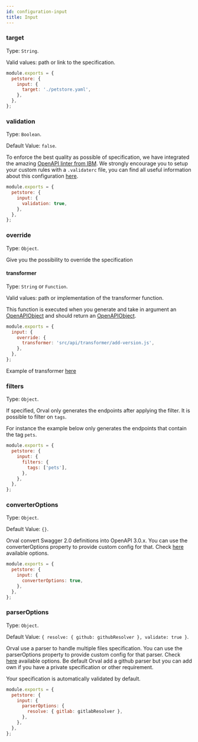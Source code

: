 ```yaml
---
id: configuration-input
title: Input
---
```


### target

Type: `String`.

Valid values: path or link to the specification.

```js
module.exports = {
  petstore: {
    input: {
      target: './petstore.yaml',
    },
  },
};
```

### validation

Type: `Boolean`.

Default Value: `false`.

To enforce the best quality as possible of specification, we have integrated the amazing <a href="https://github.com/IBM/openapi-validator" target="_blank">OpenAPI linter from IBM</a>. We strongly encourage you to setup your custom rules with a `.validaterc` file, you can find all useful information about this configuration <a href="https://github.com/IBM/openapi-validator/#configuration" target="_blank">here</a>.

```js
module.exports = {
  petstore: {
    input: {
      validation: true,
    },
  },
};
```

### override

Type: `Object`.

Give you the possibility to override the specification

#### transformer

Type: `String` or `Function`.

Valid values: path or implementation of the transformer function.

This function is executed when you generate and take in argument an <a href="https://github.com/metadevpro/openapi3-ts/blob/master/src/model/openapi30.ts#L12" target="_blank">OpenAPIObject</a> and should return an <a href="https://github.com/metadevpro/openapi3-ts/blob/master/src/model/openapi30.ts#L12" target="_blank">OpenAPIObject</a>.

```js
module.exports = {
  input: {
    override: {
      transformer: 'src/api/transformer/add-version.js',
    },
  },
};
```

Example of transformer <a href="https://github.com/anymaniax/orval/blob/master/samples/basic/api/transformer/add-version.js" target="_blank">here</a>

### filters

Type: `Object`.

If specified, Orval only generates the endpoints after applying the filter.
It is possible to filter on `tags`.

For instance the example below only generates the endpoints that contain the tag `pets`.

```js
module.exports = {
  petstore: {
    input: {
      filters: {
        tags: ['pets'],
      },
    },
  },
};
```

### converterOptions

Type: `Object`.

Default Value: `{}`.

Orval convert Swagger 2.0 definitions into OpenAPI 3.0.x. You can use the converterOptions property to provide custom config for that. Check [here](https://github.com/anymaniax/orval/blob/next/src/types/swagger2openapi.d.ts#L10) available options.

```js
module.exports = {
  petstore: {
    input: {
      converterOptions: true,
    },
  },
};
```

### parserOptions

Type: `Object`.

Default Value: `{ resolve: { github: githubResolver }, validate: true }`.

Orval use a parser to handle multiple files specification. You can use the parserOptions property to provide custom config for that parser. Check [here](https://apitools.dev/swagger-parser/docs/options.html) available options. Be default Orval add a github parser but you can add own if you have a private specification or other requirement.

Your specification is automatically validated by default.

```js
module.exports = {
  petstore: {
    input: {
      parserOptions: {
        resolve: { gitlab: gitlabResolver },
      },
    },
  },
};
```
